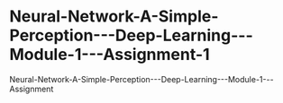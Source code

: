# Neural-Network-A-Simple-Perception---Deep-Learning---Module-1---Assignment-1
Neural-Network-A-Simple-Perception---Deep-Learning---Module-1---Assignment
